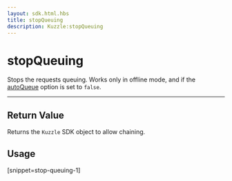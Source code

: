```yaml
---
layout: sdk.html.hbs
title: stopQueuing
description: Kuzzle:stopQueuing
---
```


# stopQueuing

Stops the requests queuing. Works only in offline mode, and if the [autoQueue](/sdk-reference/android/3/kuzzle/#properties) option is set to `false`.

---

## Return Value

Returns the `Kuzzle` SDK object to allow chaining.

## Usage

[snippet=stop-queuing-1]
